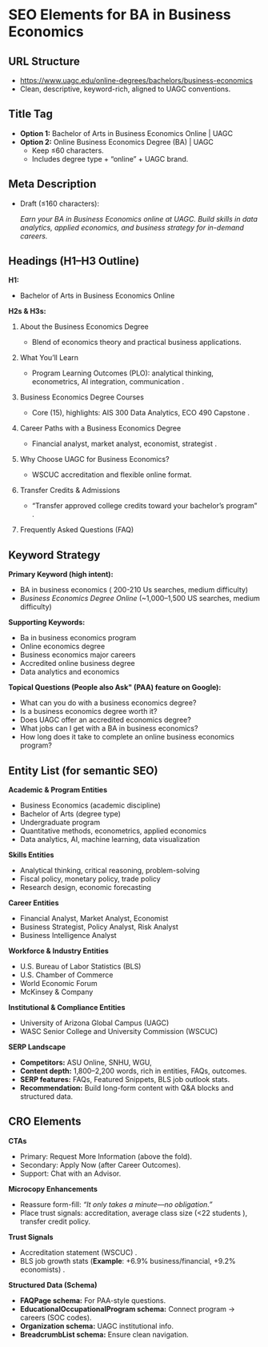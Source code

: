 # SEO Elements for BA in Business Economics

## **URL Structure**

* https://www.uagc.edu/online-degrees/bachelors/business-economics  
* Clean, descriptive, keyword-rich, aligned to UAGC conventions.

## **Title Tag**

* **Option 1:** Bachelor of Arts in Business Economics Online | UAGC  
* **Option 2:** Online Business Economics Degree (BA) | UAGC  
  * Keep ≤60 characters.  
  * Includes degree type \+ “online” \+ UAGC brand.

## **Meta Description**

* Draft (≤160 characters):

   *Earn your BA in Business Economics online at UAGC. Build skills in data analytics, applied economics, and business strategy for in-demand careers.*

## **Headings (H1–H3 Outline)**

**H1:**

* Bachelor of Arts in Business Economics Online

**H2s & H3s:**

1. About the Business Economics Degree

   * Blend of economics theory and practical business applications.

2. What You’ll Learn

   * Program Learning Outcomes (PLO): analytical thinking, econometrics, AI integration, communication .

3. Business Economics Degree Courses

   * Core (15), highlights: AIS 300 Data Analytics, ECO 490 Capstone .

4. Career Paths with a Business Economics Degree

   * Financial analyst, market analyst, economist, strategist .

5. Why Choose UAGC for Business Economics?

   * WSCUC accreditation and flexible online format.

6. Transfer Credits & Admissions

   * “Transfer approved college credits toward your bachelor’s program” .

7. Frequently Asked Questions (FAQ)

## **Keyword Strategy**

**Primary Keyword (high intent):**

* BA in business economics ( 200-210 Us searches, medium difficulty)  
* *Business Economics Degree Online* (\~1,000–1,500 US searches, medium difficulty)

**Supporting Keywords:**

* Ba in business economics program  
* Online economics degree  
* Business economics major careers  
* Accredited online business degree  
* Data analytics and economics

**Topical Questions (People also Ask" (PAA) feature on Google):**

* What can you do with a business economics degree?  
* Is a business economics degree worth it?  
* Does UAGC offer an accredited economics degree?  
* What jobs can I get with a BA in business economics?  
* How long does it take to complete an online business economics program?

## **Entity List (for semantic SEO)**

**Academic & Program Entities**

* Business Economics (academic discipline)  
* Bachelor of Arts (degree type)  
* Undergraduate program  
* Quantitative methods, econometrics, applied economics  
* Data analytics, AI, machine learning, data visualization

**Skills Entities**

* Analytical thinking, critical reasoning, problem-solving  
* Fiscal policy, monetary policy, trade policy  
* Research design, economic forecasting

**Career Entities**

* Financial Analyst, Market Analyst, Economist  
* Business Strategist, Policy Analyst, Risk Analyst  
* Business Intelligence Analyst

**Workforce & Industry Entities**

* U.S. Bureau of Labor Statistics (BLS)  
* U.S. Chamber of Commerce  
* World Economic Forum  
* McKinsey & Company

**Institutional & Compliance Entities**

* University of Arizona Global Campus (UAGC)  
* WASC Senior College and University Commission (WSCUC)

**SERP Landscape**

* **Competitors:** ASU Online, SNHU, WGU,  
* **Content depth:** 1,800–2,200 words, rich in entities, FAQs, outcomes.  
* **SERP features:** FAQs, Featured Snippets, BLS job outlook stats.  
* **Recommendation:** Build long-form content with Q\&A blocks and structured data.

## **CRO Elements**

**CTAs**

* Primary: Request More Information (above the fold).  
* Secondary: Apply Now (after Career Outcomes).  
* Support: Chat with an Advisor.

**Microcopy Enhancements**

* Reassure form-fill: *“It only takes a minute—no obligation.”*  
* Place trust signals: accreditation, average class size (\<22 students ), transfer credit policy.

**Trust Signals**

* Accreditation statement (WSCUC) .  
* BLS job growth stats (**Example**: \+6.9% business/financial, \+9.2% economists) .

**Structured Data (Schema)**

* **FAQPage schema:** For PAA-style questions.  
* **EducationalOccupationalProgram schema:** Connect program → careers (SOC codes).  
* **Organization schema:** UAGC institutional info.  
* **BreadcrumbList schema:** Ensure clean navigation.